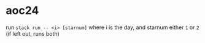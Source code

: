# aoc24

run `stack run -- <i> [starnum]` where i is the day, and starnum either `1` or `2` (if left out, runs both)
